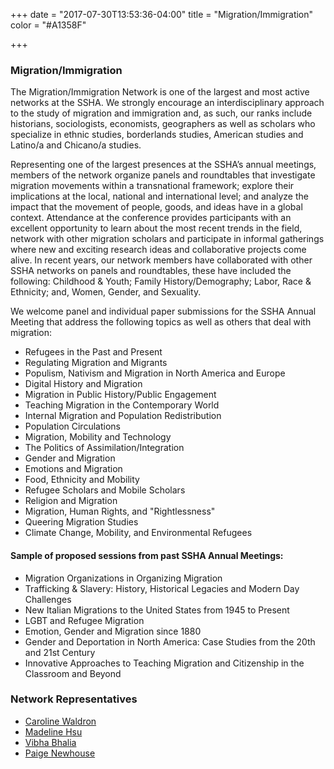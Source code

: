 +++
date = "2017-07-30T13:53:36-04:00"
title = "Migration/Immigration"
color = "#A1358F"

+++

### Migration/Immigration  

The Migration/Immigration Network is one of the largest and most active networks at the SSHA. We strongly encourage an interdisciplinary approach to the study of migration and immigration and, as such, our ranks include historians, sociologists, economists, geographers as well as scholars who specialize in ethnic studies, borderlands studies, American studies and Latino/a and Chicano/a studies.  

Representing one of the largest presences at the SSHA’s annual meetings, members of the network organize panels and roundtables that investigate migration movements within a transnational framework; explore their implications at the local, national and international level; and analyze the impact that the movement of people, goods, and ideas have in a global context. Attendance at the conference provides participants with an excellent opportunity to learn about the most recent trends in the field, network with other migration scholars and participate in informal gatherings where new and exciting research ideas and collaborative projects come alive. In recent years, our network members have collaborated with other SSHA networks on panels and roundtables, these have included the following: Childhood & Youth; Family History/Demography; Labor, Race & Ethnicity; and, Women, Gender, and Sexuality.

We welcome panel and individual paper submissions for the SSHA Annual Meeting that address the following topics as well as others that deal with migration:

- Refugees in the Past and Present
- Regulating Migration and Migrants
- Populism, Nativism and Migration in North America and Europe
- Digital History and Migration
- Migration in Public History/Public Engagement
- Teaching Migration in the Contemporary World
- Internal Migration and Population Redistribution
- Population Circulations
- Migration, Mobility and Technology
- The Politics of Assimilation/Integration
- Gender and Migration
- Emotions and Migration
- Food, Ethnicity and Mobility
- Refugee Scholars and Mobile Scholars
- Religion and Migration
- Migration, Human Rights, and "Rightlessness"
- Queering Migration Studies
- Climate Change, Mobility, and Environmental Refugees


#### Sample of proposed sessions from past SSHA Annual Meetings:

- Migration Organizations in Organizing Migration
- Trafficking & Slavery: History, Historical Legacies and Modern Day Challenges
- New Italian Migrations to the United States from 1945 to Present
- LGBT and Refugee Migration
- Emotion, Gender and Migration since 1880
- Gender and Deportation in North America: Case Studies from the 20th and 21st Century
- Innovative Approaches to Teaching Migration and Citizenship in the Classroom and Beyond

### Network Representatives

- [Caroline Waldron](mailto:cwaldron2@udayton.edu)
- [Madeline Hsu](mailto:myhsu@austin.utexas.edu)  
- [Vibha Bhalia](mailto:vibhab@bgsu.edu)  
- [Paige Newhouse](mailto:panew@umich.edu)  